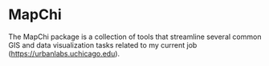 # MapChi

The MapChi package is a collection of tools that streamline several common GIS and data visualization tasks related to my current job (https://urbanlabs.uchicago.edu). 
